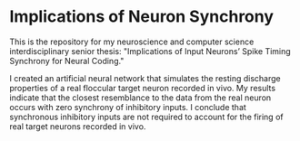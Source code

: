 # Implications of Neuron Synchrony

This is the repository for my neuroscience and computer science interdisciplinary senior thesis: "Implications of Input Neurons’ Spike Timing Synchrony for Neural Coding."

I created an artificial neural network that simulates the resting discharge properties of a real floccular target neuron recorded in vivo. My results indicate that the closest resemblance to the data from the real neuron occurs with zero synchrony of inhibitory inputs. I conclude that synchronous inhibitory inputs are not required to account for the firing of real target neurons recorded in vivo. 
